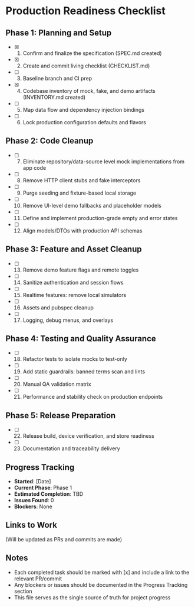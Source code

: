# Production Readiness Checklist

## Phase 1: Planning and Setup
- [x] 1. Confirm and finalize the specification (SPEC.md created)
- [x] 2. Create and commit living checklist (CHECKLIST.md)
- [ ] 3. Baseline branch and CI prep
- [x] 4. Codebase inventory of mock, fake, and demo artifacts (INVENTORY.md created)
- [ ] 5. Map data flow and dependency injection bindings
- [ ] 6. Lock production configuration defaults and flavors

## Phase 2: Code Cleanup
- [ ] 7. Eliminate repository/data-source level mock implementations from app code
- [ ] 8. Remove HTTP client stubs and fake interceptors
- [ ] 9. Purge seeding and fixture-based local storage
- [ ] 10. Remove UI-level demo fallbacks and placeholder models
- [ ] 11. Define and implement production-grade empty and error states
- [ ] 12. Align models/DTOs with production API schemas

## Phase 3: Feature and Asset Cleanup
- [ ] 13. Remove demo feature flags and remote toggles
- [ ] 14. Sanitize authentication and session flows
- [ ] 15. Realtime features: remove local simulators
- [ ] 16. Assets and pubspec cleanup
- [ ] 17. Logging, debug menus, and overlays

## Phase 4: Testing and Quality Assurance
- [ ] 18. Refactor tests to isolate mocks to test-only
- [ ] 19. Add static guardrails: banned terms scan and lints
- [ ] 20. Manual QA validation matrix
- [ ] 21. Performance and stability check on production endpoints

## Phase 5: Release Preparation
- [ ] 22. Release build, device verification, and store readiness
- [ ] 23. Documentation and traceability delivery

## Progress Tracking
- **Started**: [Date]
- **Current Phase**: Phase 1
- **Estimated Completion**: TBD
- **Issues Found**: 0
- **Blockers**: None

## Links to Work
(Will be updated as PRs and commits are made)

## Notes
- Each completed task should be marked with [x] and include a link to the relevant PR/commit
- Any blockers or issues should be documented in the Progress Tracking section
- This file serves as the single source of truth for project progress
